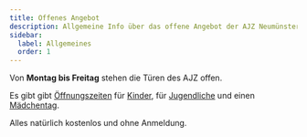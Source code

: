 ```yaml
---
title: Offenes Angebot
description: Allgemeine Info über das offene Angebot der AJZ Neumünster.
sidebar:
  label: Allgemeines
  order: 1
---
```


Von **Montag bis Freitag** stehen die Türen des AJZ offen.

Es gibt gibt [Öffnungszeiten](/oeffnungszeiten) für [Kinder](kinder), für [Jugendliche](jugendliche) und einen [Mädchentag](maedchentag).

Alles natürlich kostenlos und ohne Anmeldung.
